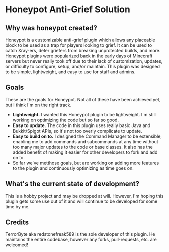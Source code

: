 # Honeypot Anti-Grief Solution

## Why was honeypot created?
Honeypot is a customizable anti-grief plugin which allows any placeable block to be used as a trap for players looking to grief. It can be used to catch Xray-ers, deter griefers from breaking unprotected builds, and more.
Honeypot plugins were popularized back in the early days of Minecraft servers but never really took off due to their lack of customization, updates, or difficulty to configure, setup, and/or maintain. This plugin was designed to be simple, lightweight, and easy to use for staff and admins.

## Goals
These are the goals for Honeypot. Not all of these have been achieved yet, but I think I'm on the right track.
* **Lightweight.** I wanted this Honeypot plugin to be lightweight. I'm still working on optimizing the code but so far so good.
* **Easy to update.** The code in this plugin uses really basic Java and Bukkit/Spigot APIs, so it's not too overly complicate to update.
* **Easy to build on to.** I designed the Command Manager to be extensible, enabling me to add commands and subcommands at any time without too many major updates to the code or base classes. It also has the added benefit of making it easier for other developers to fork and add on to.
* So far we've metthose goals, but are working on adding more features to the plugin and continuously optimizing as time goes on.

## What's the current state of development?
This is a hobby project and may be dropped at will. However, I'm hoping this plugin gets some use out of it and will continue to be developed for some time by me.

## Credits
TerrorByte aka redstonefreak589 is the sole developer of this plugin. He maintains the entire codebase, however any forks, pull-requests, etc. are welcomed!
